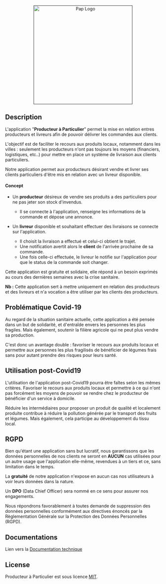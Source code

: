 <p align="center">
  <a href="" target="blank"><img src="../master/docs/res/pap_logo.png" width="320" alt="Pap Logo" /></a>
</p>
  
## Description

L'application "**Producteur à Particulier**" permet la mise en relation entres producteurs et livreurs afin de pouvoir délivrer les commandes aux clients.

L'objectif est de faciliter le recours aux produits locaux, notamment dans les villes : seulement les producteurs n'ont pas toujours les moyens (financiers, logistiques, etc..)
pour mettre en place un système de livraison aux clients particuliers.

Notre application permet aux producteurs désirant vendre et livrer ses clients particuliers d'être mis en relation avec un livreur disponible.

#### Concept

* Un **producteur** désireux de vendre ses produits a des particuliers pour ne pas
jeter son stock d'invendus.

  * Il se connecte à l'application, renseigne les informations de la commande et dépose une annonce.
  
* Un **livreur** disponible et souhaitant effectuer des livraisons se connecte sur l'application.

  * Il choisit la livraison a effectué et celui-ci obtient le trajet.
  * Une notification avertit alors le **client** de l'arrivée prochaine de sa commande.
  * Une fois celle-ci effectuée, le livreur le notifie sur l'application pour que le status de la commande soit changer.
   
Cette application est gratuite et solidaire, elle répond à un besoin exprimés au cours des dernières semaines avec la crise sanitaire.

**Nb :** Cette application sert à mettre uniquement en relation des producteurs et des livreurs et n'a vocation
a être utiliser par les clients des producteurs.

## Problématique Covid-19

Au regard de la situation sanitaire actuelle, cette application a été pensée dans un but de solidarité,
et d'entraîde envers les personnes les plus fragiles. Mais également, soutenir la filière agricole qui ne peut plus vendre sa production.

C'est donc un avantage double : favoriser le recours aux produits locaux et permettre aux personnes les plus fragilisés de bénéficier de légumes frais
sans pour autant prendre des risques pour leurs santé.

## Utilisation post-Covid19

L'utilisation de l'application post-Covid19 pourra être faîtes selon les mêmes critères. 
Favoriser le recours aux produits locaux et permettre à ce qui n'ont pas forcément les moyens de 
pouvoir se rendre chez le producteur de bénéficier d'un service à domicile.

Réduire les intermédiaires pour proposer un produit de qualité et localement produite contribue à réduire la pollution générée
par le transport des fruits et légumes. Mais également, cela participe au développement du tissu local.

## RGPD

Bien qu'étant une application sans but lucratif, nous garantissons que les données personnelles de
nos clients ne seront en **AUCUN** cas utilisées pour un autre usage que l'application elle-même, revendues à un tiers et ce,
sans limitation dans le temps.

La **gratuité** de notre application n'expose en aucun cas nos utilisateurs à voir leurs données
dans la nature.

Un **DPO** (Data Chief Officer) sera nommé en ce sens pour assurer nos engagements. 

Nous répondrons
favorablement à toutes demande de suppression des données personnelles conformément aux directives énoncés par la Règlementation Générale sur
la Protection des Données Personnelles (RGPD).

## Documentations

Lien vers la [Documentation technique](../master/docs/TECHDOC.md)

## License

Producteur à Particulier est sous licence [MIT](LICENSE).
